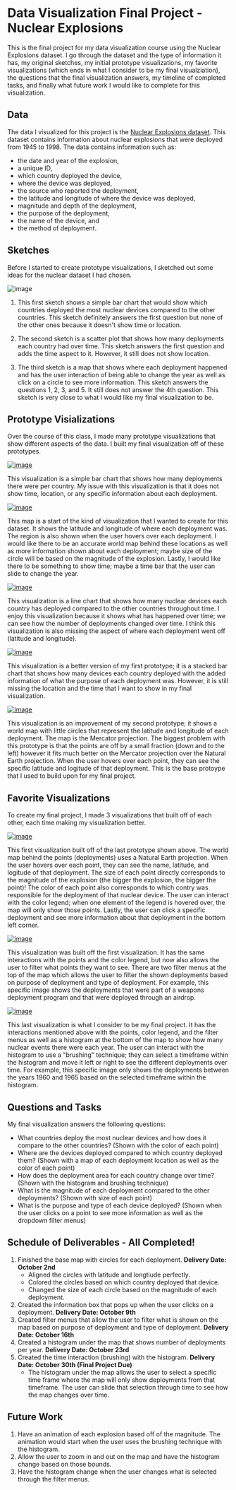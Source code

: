 # Data Visualization Final Project - Nuclear Explosions

This is the final project for my data visualization course using the Nuclear Explosions dataset. I go through the dataset and the type of information it has, my original sketches, my initial prototype visualizations, my favorite visualizations (which ends in what I consider to be my final visualziation), the questions that the final visualization answers, my timeline of completed tasks, and finally what future work I would like to complete for this visualization. 

## Data

The data I visualized for this project is the [Nuclear Explosions dataset](https://github.com/rfordatascience/tidytuesday/tree/master/data/2019/2019-08-20). This dataset contains information about nuclear explosions that were deployed from 1945 to 1998. The data contains information such as:
 * the date and year of the explosion, 
 * a unique ID, 
 * which country deployed the device, 
 * where the device was deployed, 
 * the source who reported the deployment, 
 * the latitude and longitude of where the device was deployed, 
 * magnitude and depth of the deployment, 
 * the purpose of the deployment, 
 * the name of the device, and
 * the method of deployment.
 
 
## Sketches

Before I started to create prototype visualizations, I sketched out some ideas for the nuclear dataset I had chosen. 

![image](https://user-images.githubusercontent.com/23533132/65434458-d78eef80-ddec-11e9-8061-52e28af5426b.png)

1. This first sketch shows a simple bar chart that would show which countries deployed the most nuclear devices compared to the other countries. This sketch definitely answers the first question but none of the other ones because it doesn't show time or location. 

2. The second sketch is a scatter plot that shows how many deployments each country had over time. This sketch answers the first question and adds the time aspect to it. However, it still does not show location. 

3. The third sketch is a map that shows where each deployment happened and has the user interaction of being able to change the year as well as click on a circle to see more information. This sketch answers the questions 1, 2, 3, and 5. It still does not answer the 4th question. This sketch is very close to what I would like my final visualization to be. 

## Prototype Visializations

Over the course of this class, I made many prototype visualizations that show different aspects of the data. I built my final visualization off of these prototypes. 

[![image](https://user-images.githubusercontent.com/23533132/65432224-d22fa600-dde8-11e9-9b88-8ccab1eb3b3d.png)](https://beta.vizhub.com/rachelhahn/ecc92c07391341999d4017de7f9eb3b5)

This visualization is a simple bar chart that shows how many deployments there were per country. My issue with this visualization is that it does not show time, location, or any specific information about each deployment. 

[![image](https://user-images.githubusercontent.com/23533132/65432562-6e59ad00-dde9-11e9-9b53-aa212f3ca3fa.png)](https://beta.vizhub.com/rachelhahn/64c679fe2e3e4b248e97da26d7b6e011)

This map is a start of the kind of visualization that I wanted to create for this dataset. It shows the latitude and longitude of where each deployment was. The region is also shown when the user hovers over each deployment. I would like there to be an accurate world map behind these locations as well as more information shown about each deployment; maybe size of the circle will be based on the magnitude of the explosion. Lastly, I would like there to be something to show time; maybe a time bar that the user can slide to change the year. 

[![image](https://user-images.githubusercontent.com/23533132/65433064-5171a980-ddea-11e9-9b17-4c68015e19d7.png)](https://beta.vizhub.com/rachelhahn/6564525e2c61457d96b282b152241ffe)

This visualization is a line chart that shows how many nuclear devices each country has deployed compared to the other countries throughout time. I enjoy this visualization because it shows what has happened over time; we can see how the number of deployments changed over time. I think this visualization is also missing the aspect of where each deployment went off (latitude and longitude). 

[![image](https://user-images.githubusercontent.com/23533132/65433552-410dfe80-ddeb-11e9-8870-f43ec268bdbe.png)](https://beta.vizhub.com/rachelhahn/951ee3e6df1446929164d6833eefc92d)

This visualization is a better version of my first prototype; it is a stacked bar chart that shows how many devices each country deployed with the added information of what the purpose of each deployment was. However, it is still missing the location and the time that I want to show in my final visualization. 

[![image](https://user-images.githubusercontent.com/23533132/65882660-72467b80-e363-11e9-8389-bd3bea6603c9.png)](https://beta.vizhub.com/rachelhahn/cdee1169ba054ac09d5483965a49e338)

This visualization is an improvement of my second prototype; it shows a world map with little circles that represent the latitude and longitude of each deployment. The map is the Mercator projection. The biggest problem with this prototype is that the points are off by a small fraction (down and to the left) however it fits much better on the Mercator projection over the Natural Earth projection. When the user hovers over each point, they can see the specific latitude and logitude of that deployment. This is the base protoype that I used to build upon for my final project. 

## Favorite Visualizations 

To create my final project, I made 3 visualizations that built off of each other, each time making my visualization better. 

[![image](https://user-images.githubusercontent.com/23533132/67777497-340eab80-fa38-11e9-8720-5437b098581e.png)](https://beta.vizhub.com/rachelhahn/bfed5cbc1e4446af858141647fffd8b4)

This first visualization built off of the last prototype shown above. The world map behind the points (deployments) uses a Natural Earth projection. When the user hovers over each point, they can see the name, latitude, and logitude of that deployment. The size of each point directly corresponds to the magnitude of the explosion (the bigger the explosion, the bigger the point)! The color of each point also corresponds to which contry was responsible for the deployment of that nuclear device. The user can interact with the color legend; when one element of the legend is hovered over, the map will only show those points. Lastly, the user can click a specific deployment and see more information about that deployment in the bottom left corner.

[![image](https://user-images.githubusercontent.com/23533132/67777643-65877700-fa38-11e9-9613-277e0cd46308.png)](https://beta.vizhub.com/rachelhahn/0faa59883f5f4ca580f6a005694dccc1)

This visualization was built off the first visualization. It has the same interactions with the points and the color legend, but now also allows the user to filter what points they want to see. There are two filter menus at the top of the map which allows the user to filter the shown deployments based on purpose of deployment and type of deployment. For example, this specific image shows the deployments that were part of a weapons deployment program and that were deployed through an airdrop.

[![image](https://user-images.githubusercontent.com/23533132/67777876-c57e1d80-fa38-11e9-9d3f-c6b5441175f2.png)](https://beta.vizhub.com/rachelhahn/dac8f591b5fb43558d595d344feec54a)

This last visualization is what I consider to be my final project. It has the interactions mentioned above with the points, color legend, and the filter menus as well as a histogram at the bottom of the map to show how many nuclear events there were each year. The user can interact with the histogram to use a "brushing" technique; they can select a timeframe within the histogram and move it left or right to see the different deployments over time. For example, this specific image only shows the deployments between the years 1960 and 1965 based on the selected timeframe within the histogram. 

## Questions and Tasks

My final visualization answers the following questions:

 * What countries deploy the most nuclear devices and how does it compare to the other countries? (Shown with the color of each point)
 * Where are the devices deployed compared to which country deployed them? (Shown with a map of each deployment location as well as the color of each point)
 * How does the deployment area for each country change over time? (Shown with the histogram and brushing technique)
 * What is the magnitude of each deployment compared to the other deployments? (Shown with size of each point)
 * What is the purpose and type of each device deployed? (Shown when the user clicks on a point to see more information as well as the dropdown filter menus)
 
 ## Schedule of Deliverables - All Completed! 
 
 1. Finished the base map with circles for each deployment. **Delivery Date: October 2nd**
    - Aligned the circles with latitude and longtiude perfectly.
    - Colored the circles based on which country deployed that device.
    - Changed the size of each circle based on the magnitude of each deployment. 
 2. Created the information box that pops up when the user clicks on a deployment. **Delivery Date: October 9th**
 3. Created filter menus that allow the user to filter what is shown on the map based on purpose of deployment and type of deployment. **Delivery Date: October 16th**
 4. Created a histogram under the map that shows number of deployments per year. **Delivery Date: October 23rd**
 5. Created the time interaction (brushing) with the histogram. **Delivery Date: October 30th (Final Project Due)**
    - The histogram under the map allows the user to select a specific time frame where the map will only show deployments from that timeframe. The user can slide that selection through time to see how the map changes over time. 

## Future Work

1. Have an animation of each explosion based off of the magnitude. The animation would start when the user uses the brushing technique with the histogram. 
2. Allow the user to zoom in and out on the map and have the histogram change based on those bounds. 
3. Have the histogram change when the user changes what is selected through the filter menus.





